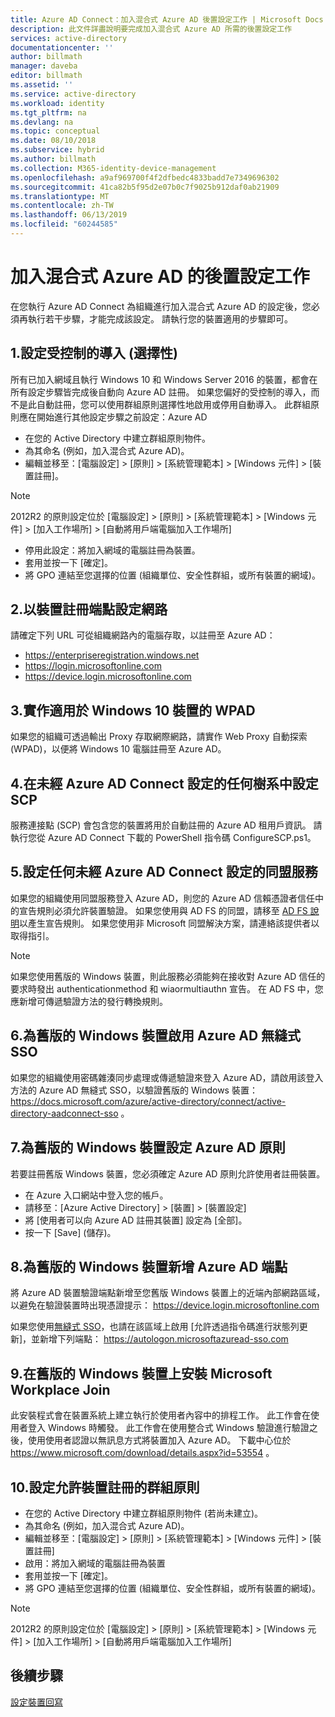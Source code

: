 ```yaml
---
title: Azure AD Connect：加入混合式 Azure AD 後置設定工作 | Microsoft Docs
description: 此文件詳盡說明要完成加入混合式 Azure AD 所需的後置設定工作
services: active-directory
documentationcenter: ''
author: billmath
manager: daveba
editor: billmath
ms.assetid: ''
ms.service: active-directory
ms.workload: identity
ms.tgt_pltfrm: na
ms.devlang: na
ms.topic: conceptual
ms.date: 08/10/2018
ms.subservice: hybrid
ms.author: billmath
ms.collection: M365-identity-device-management
ms.openlocfilehash: a9af969700f4f2dfbedc4833badd7e7349696302
ms.sourcegitcommit: 41ca82b5f95d2e07b0c7f9025b912daf0ab21909
ms.translationtype: MT
ms.contentlocale: zh-TW
ms.lasthandoff: 06/13/2019
ms.locfileid: "60244585"
---
```

# <a name="post-configuration-tasks-for-hybrid-azure-ad-join"></a>加入混合式 Azure AD 的後置設定工作

在您執行 Azure AD Connect 為組織進行加入混合式 Azure AD 的設定後，您必須再執行若干步驟，才能完成該設定。  請執行您的裝置適用的步驟即可。

## <a name="1-configure-controlled-rollout-optional"></a>1.設定受控制的導入 (選擇性)
所有已加入網域且執行 Windows 10 和 Windows Server 2016 的裝置，都會在所有設定步驟皆完成後自動向 Azure AD 註冊。 如果您偏好的受控制的導入，而不是此自動註冊，您可以使用群組原則選擇性地啟用或停用自動導入。  此群組原則應在開始進行其他設定步驟之前設定：Azure AD
* 在您的 Active Directory 中建立群組原則物件。
* 為其命名 (例如，加入混合式 Azure AD)。
* 編輯並移至：[電腦設定] > [原則] > [系統管理範本] > [Windows 元件] > [裝置註冊]。

>[!NOTE]
>2012R2 的原則設定位於 [電腦設定] > [原則] > [系統管理範本] > [Windows 元件] > [加入工作場所] > [自動將用戶端電腦加入工作場所] 

* 停用此設定：將加入網域的電腦註冊為裝置。
* 套用並按一下 [確定]。
* 將 GPO 連結至您選擇的位置 (組織單位、安全性群組，或所有裝置的網域)。

## <a name="2-configure-network-with-device-registration-endpoints"></a>2.以裝置註冊端點設定網路
請確定下列 URL 可從組織網路內的電腦存取，以註冊至 Azure AD：

* https://enterpriseregistration.windows.net
* https://login.microsoftonline.com
* https://device.login.microsoftonline.com 

## <a name="3-implement-wpad-for-windows-10-devices"></a>3.實作適用於 Windows 10 裝置的 WPAD
如果您的組織可透過輸出 Proxy 存取網際網路，請實作 Web Proxy 自動探索 (WPAD)，以便將 Windows 10 電腦註冊至 Azure AD。

## <a name="4-configure-the-scp-in-any-forests-that-were-not-configured-by-azure-ad-connect"></a>4.在未經 Azure AD Connect 設定的任何樹系中設定 SCP 

服務連接點 (SCP) 會包含您的裝置將用於自動註冊的 Azure AD 租用戶資訊。  請執行您從 Azure AD Connect 下載的 PowerShell 指令碼 ConfigureSCP.ps1。

## <a name="5-configure-any-federation-service-that-was-not-configured-by-azure-ad-connect"></a>5.設定任何未經 Azure AD Connect 設定的同盟服務

如果您的組織使用同盟服務登入 Azure AD，則您的 Azure AD 信賴憑證者信任中的宣告規則必須允許裝置驗證。 如果您使用與 AD FS 的同盟，請移至 [AD FS 說明](https://aka.ms/aadrptclaimrules)以產生宣告規則。 如果您使用非 Microsoft 同盟解決方案，請連絡該提供者以取得指引。  

>[!NOTE]
>如果您使用舊版的 Windows 裝置，則此服務必須能夠在接收對 Azure AD 信任的要求時發出 authenticationmethod 和 wiaormultiauthn 宣告。 在 AD FS 中，您應新增可傳遞驗證方法的發行轉換規則。

## <a name="6-enable-azure-ad-seamless-sso-for-windows-down-level-devices"></a>6.為舊版的 Windows 裝置啟用 Azure AD 無縫式 SSO

如果您的組織使用密碼雜湊同步處理或傳遞驗證來登入 Azure AD，請啟用該登入方法的 Azure AD 無縫式 SSO，以驗證舊版的 Windows 裝置： https://docs.microsoft.com/azure/active-directory/connect/active-directory-aadconnect-sso 。 

## <a name="7-set-azure-ad-policy-for-windows-down-level-devices"></a>7.為舊版的 Windows 裝置設定 Azure AD 原則

若要註冊舊版 Windows 裝置，您必須確定 Azure AD 原則允許使用者註冊裝置。 

* 在 Azure 入口網站中登入您的帳戶。
* 請移至：[Azure Active Directory] > [裝置] > [裝置設定]
* 將 [使用者可以向 Azure AD 註冊其裝置] 設定為 [全部]。
* 按一下 [Save] \(儲存)。

## <a name="8-add-azure-ad-endpoint-to-windows-down-level-devices"></a>8.為舊版的 Windows 裝置新增 Azure AD 端點

將 Azure AD 裝置驗證端點新增至您舊版 Windows 裝置上的近端內部網路區域，以避免在驗證裝置時出現憑證提示： https://device.login.microsoftonline.com 

如果您使用[無縫式 SSO](how-to-connect-sso.md)，也請在該區域上啟用 [允許透過指令碼進行狀態列更新]，並新增下列端點： https://autologon.microsoftazuread-sso.com 

## <a name="9-install-microsoft-workplace-join-on-windows-down-level-devices"></a>9.在舊版的 Windows 裝置上安裝 Microsoft Workplace Join

此安裝程式會在裝置系統上建立執行於使用者內容中的排程工作。 此工作會在使用者登入 Windows 時觸發。 此工作會在使用整合式 Windows 驗證進行驗證之後，使用使用者認證以無訊息方式將裝置加入 Azure AD。 下載中心位於 https://www.microsoft.com/download/details.aspx?id=53554 。 

## <a name="10-configure-group-policy-to-allow-device-registration"></a>10.設定允許裝置註冊的群組原則

* 在您的 Active Directory 中建立群組原則物件 (若尚未建立)。
* 為其命名 (例如，加入混合式 Azure AD)。
* 編輯並移至：[電腦設定] > [原則] > [系統管理範本] > [Windows 元件] > [裝置註冊]
* 啟用：將加入網域的電腦註冊為裝置
* 套用並按一下 [確定]。
* 將 GPO 連結至您選擇的位置 (組織單位、安全性群組，或所有裝置的網域)。

>[!NOTE]
>2012R2 的原則設定位於 [電腦設定] > [原則] > [系統管理範本] > [Windows 元件] > [加入工作場所] > [自動將用戶端電腦加入工作場所] 

## <a name="next-steps"></a>後續步驟
[設定裝置回寫](how-to-connect-device-writeback.md)
